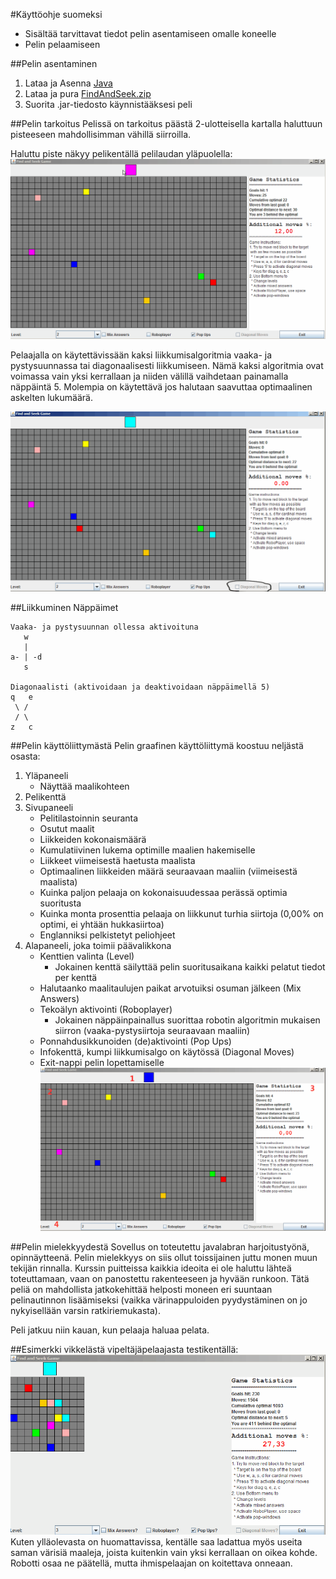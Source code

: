 #Käyttöohje suomeksi
 - Sisältää tarvittavat tiedot pelin asentamiseen omalle koneelle 
 - Pelin pelaamiseen
 
##Pelin asentaminen
1. Lataa ja Asenna [Java](https://www.java.com/en/download/)
2. Lataa ja pura [FindAndSeek.zip](../FindAndSeek.zip)
3. Suorita .jar-tiedosto käynnistääksesi peli

##Pelin tarkoitus
Pelissä on tarkoitus päästä 2-ulotteisella kartalla haluttuun pisteeseen mahdollisimman vähillä siirroilla. 

Haluttu piste näkyy pelikentällä pelilaudan yläpuolella:
![targetBlock](assets/targetBlock.gif)

Pelaajalla on käytettävissään kaksi liikkumisalgoritmia vaaka- ja pystysuunnassa tai diagonaalisesti liikkumiseen. Nämä kaksi algoritmia ovat voimassa vain yksi kerrallaan ja niiden välillä vaihdetaan painamalla näppäintä 5. Molempia on käytettävä jos halutaan saavuttaa optimaalinen askelten lukumäärä.

![diagMoves](assets/diagMoves.gif)

##Liikkuminen
Näppäimet
```
Vaaka- ja pystysuunnan ollessa aktivoituna
   w 
   | 
a- | -d
   s
   
Diagonaalisti (aktivoidaan ja deaktivoidaan näppäimellä 5)
q   e
 \ /
 / \
z   c
   ```
##Pelin käyttöliittymästä
Pelin graafinen käyttöliittymä koostuu neljästä osasta:

1. Yläpaneeli
    - Näyttää maalikohteen
2. Pelikenttä 
3. Sivupaneeli
    - Pelitilastoinnin seuranta
     - Osutut maalit
     - Liikkeiden kokonaismäärä
     - Kumulatiivinen lukema optimille maalien hakemiselle
     - Liikkeet viimeisestä haetusta maalista
     - Optimaalinen liikkeiden määrä seuraavaan maaliin (viimeisestä maalista)
     - Kuinka paljon pelaaja on kokonaisuudessaa perässä optimia suoritusta
     - Kuinka monta prosenttia pelaaja on liikkunut turhia siirtoja (0,00% on optimi, ei yhtään hukkasiirtoa)
    - Englanniksi pelkistetyt peliohjeet
4. Alapaneeli, joka toimii päävalikkona
    - Kenttien valinta (Level)
      - Jokainen kenttä säilyttää pelin suoritusaikana kaikki pelatut tiedot per kenttä
    - Halutaanko maalitaulujen paikat arvotuiksi osuman jälkeen (Mix Answers)
    - Tekoälyn aktivointi (Roboplayer)
      - Jokainen näppäinpainallus suorittaa robotin algoritmin mukaisen siirron (vaaka-pystysiirtoja seuraavaan maaliin)
    - Ponnahdusikkunoiden (de)aktivointi (Pop Ups)
    - Infokenttä, kumpi liikkumisalgo on käytössä (Diagonal Moves)
    - Exit-nappi pelin lopettamiselle
![panels](assets/panels.gif)

##Pelin mielekkyydestä
Sovellus on toteutettu javalabran harjoitustyönä, opinnäytteenä. Pelin mielekkyys on siis ollut toissijainen juttu monen muun tekijän rinnalla. Kurssin puitteissa kaikkia ideoita ei ole haluttu lähteä toteuttamaan, vaan on panostettu rakenteeseen ja hyvään runkoon. Tätä peliä on mahdollista jatkokehittää helposti moneen eri suuntaan pelinautinnon lisäämiseksi (vaikka värinappuloiden pyydystäminen on jo nykyisellään varsin ratkiriemukasta).

Peli jatkuu niin kauan, kun pelaaja haluaa pelata. 

##Esimerkki vikkelästä vipeltäjäpelaajasta testikentällä:
![ElämästäNauttivaVipeltäjä](assets/testingFindAndSeek.gif)
Kuten ylläolevasta on huomattavissa, kentälle saa ladattua myös useita saman värisiä maaleja, joista kuitenkin vain yksi kerrallaan on oikea kohde. Robotti osaa ne päätellä, mutta ihmispelaajan on koitettava onneaan.
